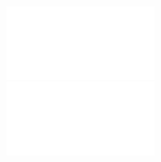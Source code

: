 ![Cw5_-_pomiary_AC_i_PWM_2023](Notatki/Semestr%202/Miernictwo%20w%20informatyce%20i%20telekomunikacji%202/Labolatoria/Labolatoria%205/Cw5_-_pomiary_AC_i_PWM_2023.pdf)
![lab_ 5](Notatki/Semestr%202/Miernictwo%20w%20informatyce%20i%20telekomunikacji%202/Labolatoria/Labolatoria%205/lab_%205.pdf)